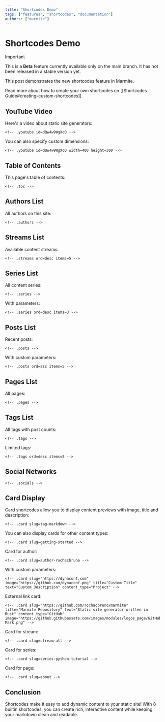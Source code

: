```yaml
---
title: "Shortcodes Demo"
tags: ["features", "shortcodes", "documentation"]
authors: ["marmite"]
---
```


# Shortcodes Demo

> [!IMPORTANT]
> This is a **Beta** feature currently available only on the main branch. It has not been released in a stable version yet.

This post demonstrates the new shortcodes feature in Marmite.


Read more about how to create your own shortcodes on [[Shortcodes Guide#creating-custom-shortcodes]]

## YouTube Video

Here's a video about static site generators:

```
<!-- .youtube id=dQw4w9WgXcQ -->
```

<!-- .youtube id=dQw4w9WgXcQ -->

You can also specify custom dimensions:

```
<!-- .youtube id=dQw4w9WgXcQ width=400 height=300 -->
```

<!-- .youtube id=dQw4w9WgXcQ width=400 height=300 -->

## Table of Contents

This page's table of contents:

```
<!-- .toc -->
```

<!-- .toc -->

## Authors List

All authors on this site:

```
<!-- .authors -->
```
<!-- .authors -->

## Streams List

Available content streams:

```
<!-- .streams ord=desc items=5 -->
```

<!-- .streams ord=desc items=5 -->

## Series List

All content series:

```
<!-- .series -->
```

<!-- .series -->

With parameters:

```
<!-- .series ord=desc items=3 -->
```

<!-- .series ord=desc items=3 -->

## Posts List

Recent posts:

```
<!-- .posts -->
```
<!-- .posts -->

With custom parameters:

```
<!-- .posts ord=asc items=5 -->
```
<!-- .posts ord=asc items=5 -->


## Pages List

All pages:

```
<!-- .pages -->
```

<!-- .pages -->

## Tags List

All tags with post counts:

```
<!-- .tags -->
```

<!-- .tags -->

Limited tags:

```
<!-- .tags ord=desc items=5 -->
```

<!-- .tags ord=desc items=5 -->


## Social Networks

```
<!-- .socials -->
```

<!-- .socials -->

## Card Display

Card shortcodes allow you to display content previews with image, title and description:

```
<!-- .card slug=tag-markdown -->
```

<!-- .card slug=tag-markdown -->

You can also display cards for other content types:

```
<!-- .card slug=getting-started -->
```

<!-- .card slug=getting-started -->

Card for author:

```
<!-- .card slug=author-rochacbruno -->
```

<!-- .card slug=author-rochacbruno -->

With custom parameters:

```
<!-- .card slug="https://dynaconf.com" image="https://github.com/dynaconf.png" title="Custom Title" text="Custom Description" content_type="Project" -->
```

<!-- .card slug="https://dynaconf.com" image="https://github.com/dynaconf.png" title="Custom Title" text="Custom Description" content_type="Project" -->

External link card:

```
<!-- .card slug="https://github.com/rochacbruno/marmite" title="Marmite Repository" text="Static site generator written in Rust" content_type="GitHub" image="https://github.githubassets.com/images/modules/logos_page/GitHub-Mark.png" -->
```

<!-- .card slug="https://github.com/rochacbruno/marmite" title="Marmite Repository" text="Static site generator written in Rust" content_type="GitHub" image="https://github.githubassets.com/images/modules/logos_page/GitHub-Mark.png" -->

Card for stream:

```
<!-- .card slug=stream-alt -->
```

<!-- .card slug=stream-alt -->

Card for series:

```
<!-- .card slug=series-python-tutorial -->
```

<!-- .card slug=series-python-tutorial -->

Card for page:

```
<!-- .card slug=about -->
```

<!-- .card slug=about -->



## Conclusion

Shortcodes make it easy to add dynamic content to your static site! With 8 builtin shortcodes, you can create rich, interactive content while keeping your markdown clean and readable.